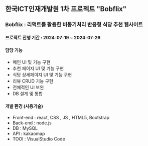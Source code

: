## 한국ICT인재개발원 1차 프로젝트 "Bobflix"

### Bobflix : 리액트를 활용한 비동기처리 반응형 식당 추천 웹사이트

#### 프로젝트 진행 기간 : 2024-07-19 ~ 2024-07-26

#### 담당 기능
* 메인 UI 및 기능 구현  
* 추천 페이지 UI 및 기능 구현  
* 식당 상세페이지 UI 및 기능 구현  
* 리뷰 CRUD 기능 구현  
* 전체적인 UI 보완  
* DB 설계 및 통합  

#### 개발 환경 (사용기술)
* Front-end : react, CSS , JS , HTML5, Bootstrap  
* Back-end : node.js  
* DB : MySQL  
* API : kakaomap  
* TOOl : VisualStudio Code
 
